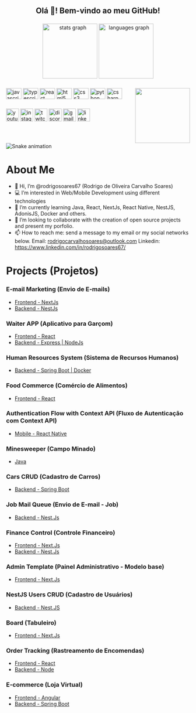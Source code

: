 <h2 align="center">Olá 👋! Bem-vindo ao meu GitHub!</h2>

###

<div align="center">
  <img src="https://github-readme-stats.vercel.app/api?hide_title=false&hide_rank=false&show_icons=true&include_all_commits=true&count_private=true&disable_animations=false&theme=dracula&locale=en&hide_border=false&username=rodrigosoares67" height="150" alt="stats graph"  />
  <img src="https://github-readme-stats.vercel.app/api/top-langs?locale=en&hide_title=false&layout=compact&card_width=320&langs_count=5&theme=dracula&hide_border=false&username=rodrigosoares67" height="150" alt="languages graph"  />
</div>

###

<img align="right" height="150" src="https://avatars.githubusercontent.com/u/80558556?v=4"  />

###

<div align="left">
  <img src="https://cdn.jsdelivr.net/gh/devicons/devicon/icons/javascript/javascript-original.svg" height="30" width="42" alt="javascript logo"  />
  <img src="https://cdn.jsdelivr.net/gh/devicons/devicon/icons/typescript/typescript-plain.svg" height="30" width="42" alt="typescript logo"  />
  <img src="https://cdn.jsdelivr.net/gh/devicons/devicon/icons/react/react-original.svg" height="30" width="42" alt="react logo"  />
  <img src="https://cdn.jsdelivr.net/gh/devicons/devicon/icons/html5/html5-original.svg" height="30" width="42" alt="html5 logo"  />
  <img src="https://cdn.jsdelivr.net/gh/devicons/devicon/icons/css3/css3-original.svg" height="30" width="42" alt="css3 logo"  />
  <img src="https://cdn.jsdelivr.net/gh/devicons/devicon/icons/python/python-original.svg" height="30" width="42" alt="python logo"  />
  <img src="https://cdn.jsdelivr.net/gh/devicons/devicon/icons/csharp/csharp-original.svg" height="30" width="42" alt="csharp logo"  />
</div>

###

<div align="left">
  <img src="https://img.shields.io/static/v1?message=Youtube&logo=youtube&label=&color=FF0000&logoColor=white&labelColor=&style=for-the-badge" height="35" alt="youtube logo"  />
  <img src="https://img.shields.io/static/v1?message=Instagram&logo=instagram&label=&color=E4405F&logoColor=white&labelColor=&style=for-the-badge" height="35" alt="instagram logo"  />
  <img src="https://img.shields.io/static/v1?message=Twitch&logo=twitch&label=&color=9146FF&logoColor=white&labelColor=&style=for-the-badge" height="35" alt="twitch logo"  />
  <img src="https://img.shields.io/static/v1?message=Discord&logo=discord&label=&color=7289DA&logoColor=white&labelColor=&style=for-the-badge" height="35" alt="discord logo"  />
  <img src="https://img.shields.io/static/v1?message=Gmail&logo=gmail&label=&color=D14836&logoColor=white&labelColor=&style=for-the-badge" height="35" alt="gmail logo"  />
  <img src="https://img.shields.io/static/v1?message=LinkedIn&logo=linkedin&label=&color=0077B5&logoColor=white&labelColor=&style=for-the-badge" height="35" alt="linkedin logo"  />
</div>

###

<br clear="both">

<img src="https://raw.githubusercontent.com/rodrigosoares67/rodrigosoares67/blob/output/snake.svg" alt="Snake animation" />

###


# About Me

- 👋 Hi, I’m @rodrigosoares67 (Rodrigo de Oliveira Carvalho Soares)
- 💻 I’m interested in Web/Mobile Development using different technologies
- 📱 I’m currently learning Java, React, NextJs, React Native, NestJS, AdonisJS, Docker and others.
- 💞️ I’m looking to collaborate with the creation of open source projects and present my porfolio.
- 📫 How to reach me: send a message to my email or my social networks below.
  Email: rodrigocarvalhosoares@outlook.com
  Linkedin: https://www.linkedin.com/in/rodrigosoares67/
 
# Projects (Projetos)

### E-mail Marketing (Envio de E-mails)
- [Frontend - NextJs](https://github.com/rodrigosoares67/email-marketing-frontend)
- [Backend - NestJs](https://github.com/rodrigosoares67/email-marketing)

### Waiter APP (Aplicativo para Garçom)
- [Frontend - React](https://github.com/rodrigosoares67/waiterapp-frontend)
- [Backend - Express | NodeJs](https://github.com/rodrigosoares67/waiterapp-api)

### Human Resources System (Sistema de Recursos Humanos)
- [Backend - Spring Boot | Docker](https://github.com/rodrigosoares67/ms-course)

### Food Commerce (Comércio de Alimentos)
- [Frontend - React](https://github.com/rodrigosoares67/food-commerce)

### Authentication Flow with Context API (Fluxo de Autenticação com Context API)
- [Mobile - React Native](https://github.com/rodrigosoares67/authrn)

### Minesweeper (Campo Minado)
- [Java](https://github.com/rodrigosoares67/campo-minado-java)

### Cars CRUD (Cadastro de Carros)
- [Backend - Spring Boot](https://github.com/rodrigosoares67/rest-api-crud)

### Job Mail Queue (Envio de E-mail - Job)
- [Backend - Nest.Js](https://github.com/rodrigosoares67/jobs-nestjs)

### Finance Control (Controle Financeiro)
- [Frontend - Next.Js](https://github.com/rodrigosoares67/finance-control-nextjs)
- [Backend - Nest.Js](https://github.com/rodrigosoares67/finance-control-nestjs)

### Admin Template (Painel Administrativo - Modelo base)
- [Frontend - Next.Js](https://github.com/rodrigosoares67/admin-template)

### NestJS Users CRUD (Cadastro de Usuários)
- [Backend - Nest.JS](https://github.com/rodrigosoares67/nestjs-crud)

### Board (Tabuleiro)
- [Frontend - Next.Js](https://github.com/rodrigosoares67/tabuleiro-nextjs)

### Order Tracking (Rastreamento de Encomendas)
- [Frontend - React](https://github.com/rodrigosoares67/react-tracking)
- [Backend - Node](https://github.com/rodrigosoares67/node-tracking)

### E-commerce (Loja Virtual)
- [Frontend - Angular](https://github.com/rodrigosoares67/angular-ecommerce)
- [Backend - Spring Boot](https://github.com/rodrigosoares67/springboot-api-ecommerce)
